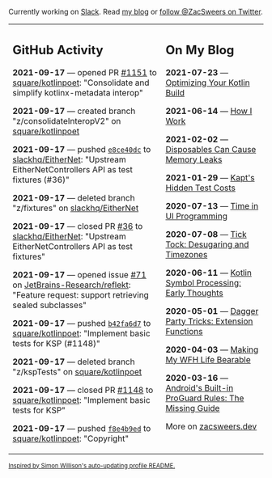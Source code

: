 Currently working on [Slack](https://slack.com/). Read [my blog](https://zacsweers.dev/) or [follow @ZacSweers on Twitter](https://twitter.com/ZacSweers).

<table><tr><td valign="top" width="60%">

## GitHub Activity
<!-- githubActivity starts -->
**2021-09-17** — opened PR [#1151](https://api.github.com/repos/square/kotlinpoet/pulls/1151) to [square/kotlinpoet](https://api.github.com/repos/square/kotlinpoet): "Consolidate and simplify kotlinx-metadata interop"

**2021-09-17** — created branch "z/consolidateInteropV2" on [square/kotlinpoet](https://api.github.com/repos/square/kotlinpoet)

**2021-09-17** — pushed [`e8ce40dc`](https://github.com/slackhq/EitherNet/commit/e8ce40dcddd4d6705041305426be888af11d5abd) to [slackhq/EitherNet](https://api.github.com/repos/slackhq/EitherNet): "Upstream EitherNetControllers API as test fixtures (#36)"

**2021-09-17** — deleted branch "z/fixtures" on [slackhq/EitherNet](https://api.github.com/repos/slackhq/EitherNet)

**2021-09-17** — closed PR [#36](https://api.github.com/repos/slackhq/EitherNet/pulls/36) to [slackhq/EitherNet](https://api.github.com/repos/slackhq/EitherNet): "Upstream EitherNetControllers API as test fixtures"

**2021-09-17** — opened issue [#71](https://api.github.com/repos/JetBrains-Research/reflekt/issues/71) on [JetBrains-Research/reflekt](https://api.github.com/repos/JetBrains-Research/reflekt): "Feature request: support retrieving sealed subclasses"

**2021-09-17** — pushed [`b42fa6d7`](https://github.com/square/kotlinpoet/commit/b42fa6d75656881fc6975e455e9d7498319f3858) to [square/kotlinpoet](https://api.github.com/repos/square/kotlinpoet): "Implement basic tests for KSP (#1148)"

**2021-09-17** — deleted branch "z/kspTests" on [square/kotlinpoet](https://api.github.com/repos/square/kotlinpoet)

**2021-09-17** — closed PR [#1148](https://api.github.com/repos/square/kotlinpoet/pulls/1148) to [square/kotlinpoet](https://api.github.com/repos/square/kotlinpoet): "Implement basic tests for KSP"

**2021-09-17** — pushed [`f8e4b9ed`](https://github.com/square/kotlinpoet/commit/f8e4b9ed17ef7724db236f21f24cc687641e231b) to [square/kotlinpoet](https://api.github.com/repos/square/kotlinpoet): "Copyright"
<!-- githubActivity ends -->
</td><td valign="top" width="40%">

## On My Blog
<!-- blog starts -->
**2021-07-23** — [Optimizing Your Kotlin Build](https://www.zacsweers.dev/optimizing-your-kotlin-build/)

**2021-06-14** — [How I Work](https://www.zacsweers.dev/how-i-work/)

**2021-02-02** — [Disposables Can Cause Memory Leaks](https://www.zacsweers.dev/disposables-can-cause-memory-leaks/)

**2021-01-29** — [Kapt's Hidden Test Costs](https://www.zacsweers.dev/kapts-hidden-test-costs/)

**2020-07-13** — [Time in UI Programming](https://www.zacsweers.dev/time-in-ui/)

**2020-07-08** — [Tick Tock: Desugaring and Timezones](https://www.zacsweers.dev/ticktock-desugaring-timezones/)

**2020-06-11** — [Kotlin Symbol Processing: Early Thoughts](https://www.zacsweers.dev/kotlin-symbol-processor-early-thoughts/)

**2020-05-01** — [Dagger Party Tricks: Extension Functions](https://www.zacsweers.dev/dagger-party-tricks-extension-functions/)

**2020-04-03** — [Making My WFH Life Bearable](https://www.zacsweers.dev/making-wfh-life-bearable/)

**2020-03-16** — [Android's Built-in ProGuard Rules: The Missing Guide](https://www.zacsweers.dev/android-proguard-rules/)
<!-- blog ends -->
More on [zacsweers.dev](https://zacsweers.dev/)
</td></tr></table>

<sub><a href="https://simonwillison.net/2020/Jul/10/self-updating-profile-readme/">Inspired by Simon Willison's auto-updating profile README.</a></sub>